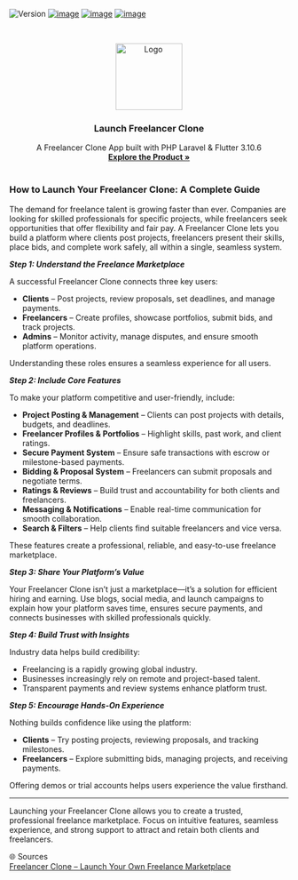 ![Version](https://img.shields.io/badge/version-1.0.1-blue.svg?cacheSeconds=2592000)
[![image](https://img.shields.io/badge/Twitter-1DA1F2?style=for-the-badge&logo=twitter&logoColor=white)](https://twitter.com/oyelabs?lang=en)
[![image](https://img.shields.io/badge/Instagram-E4405F?style=for-the-badge&logo=instagram&logoColor=white)](https://www.instagram.com/myoyelabs/)
[![image](https://img.shields.io/badge/YouTube-FF0000?style=for-the-badge&logo=youtube&logoColor=white)](https://youtube.com/@oyelabs9119?si=jpMaBUfNigpVCjuf)

<!-- PROJECT LOGO -->
<br />
<p align="center">
  <a href="https://oyelabs.com/freelancer-clone/">
    <img src="https://oyelabs.com/wp-content/uploads/2024/05/Freelancer-Clone-Version-1.1.png" alt="Logo" width="120" height="120">
  </a>

  <h3 align="center">Launch Freelancer Clone</h3>

  <p align="center">
    A Freelancer Clone App built with PHP Laravel & Flutter 3.10.6
    <br />
    <a href="https://oyelabs.com/freelancer-clone/"><strong>Explore the Product »</strong></a>
    <br />
    <br />


### How to Launch Your Freelancer Clone: A Complete Guide  

The demand for freelance talent is growing faster than ever. Companies are looking for skilled professionals for specific projects, while freelancers seek opportunities that offer flexibility and fair pay. A Freelancer Clone lets you build a platform where clients post projects, freelancers present their skills, place bids, and complete work safely, all within a single, seamless system.

***Step 1: Understand the Freelance Marketplace*** 

A successful Freelancer Clone connects three key users:  

- **Clients** – Post projects, review proposals, set deadlines, and manage payments.  
- **Freelancers** – Create profiles, showcase portfolios, submit bids, and track projects.  
- **Admins** – Monitor activity, manage disputes, and ensure smooth platform operations.  

Understanding these roles ensures a seamless experience for all users.  

***Step 2: Include Core Features*** 

To make your platform competitive and user-friendly, include:  

- **Project Posting & Management** – Clients can post projects with details, budgets, and deadlines.  
- **Freelancer Profiles & Portfolios** – Highlight skills, past work, and client ratings.  
- **Secure Payment System** – Ensure safe transactions with escrow or milestone-based payments.  
- **Bidding & Proposal System** – Freelancers can submit proposals and negotiate terms.  
- **Ratings & Reviews** – Build trust and accountability for both clients and freelancers.  
- **Messaging & Notifications** – Enable real-time communication for smooth collaboration.  
- **Search & Filters** – Help clients find suitable freelancers and vice versa.  

These features create a professional, reliable, and easy-to-use freelance marketplace.  

***Step 3: Share Your Platform’s Value*** 

Your Freelancer Clone isn’t just a marketplace—it’s a solution for efficient hiring and earning. Use blogs, social media, and launch campaigns to explain how your platform saves time, ensures secure payments, and connects businesses with skilled professionals quickly.  

***Step 4: Build Trust with Insights***  

Industry data helps build credibility:  

- Freelancing is a rapidly growing global industry.  
- Businesses increasingly rely on remote and project-based talent.  
- Transparent payments and review systems enhance platform trust.  

***Step 5: Encourage Hands-On Experience***  

Nothing builds confidence like using the platform:  

- **Clients** – Try posting projects, reviewing proposals, and tracking milestones.  
- **Freelancers** – Explore submitting bids, managing projects, and receiving payments.  

Offering demos or trial accounts helps users experience the value firsthand.  

---

Launching your Freelancer Clone allows you to create a trusted, professional freelance marketplace. Focus on intuitive features, seamless experience, and strong support to attract and retain both clients and freelancers.  

🌐 Sources  
[Freelancer Clone – Launch Your Own Freelance Marketplace](https://oyelabs.com/freelancer-clone/)
